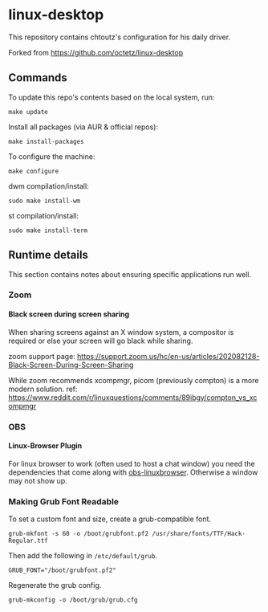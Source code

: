 # linux-desktop

This repository contains chtoutz's
configuration for his daily driver.

Forked from https://github.com/octetz/linux-desktop

## Commands

To update this repo's contents based on the local system, run:

```
make update
```

Install all packages (via AUR & official repos):

```
make install-packages
```

To configure the machine:

```
make configure
```

dwm compilation/install:

```
sudo make install-wm
```

st compilation/install:

```
sudo make install-term
```

## Runtime details

This section contains notes about ensuring specific applications run well.

### Zoom

#### Black screen during screen sharing

When sharing screens against an X window system, a compositor is required or
else your screen will go black while sharing.

zoom support page:
https://support.zoom.us/hc/en-us/articles/202082128-Black-Screen-During-Screen-Sharing

While zoom recommends xcompmgr, picom (previously compton) is a more modern
solution. ref: https://www.reddit.com/r/linuxquestions/comments/89ibgy/compton_vs_xcompmgr

### OBS

#### Linux-Browser Plugin

For linux browser to work (often used to host a chat window) you need the
dependencies that come along with
[obs-linuxbrowser](https://aur.archlinux.org/packages/obs-linuxbrowser/).
Otherwise a window may not show up.

### Making Grub Font Readable

To set a custom font and size, create a grub-compatible font.

```
grub-mkfont -s 60 -o /boot/grubfont.pf2 /usr/share/fonts/TTF/Hack-Regular.ttf
```

Then add the following in `/etc/default/grub`.

```
GRUB_FONT="/boot/grubfont.pf2"
```

Regenerate the grub config.

```
grub-mkconfig -o /boot/grub/grub.cfg
```
